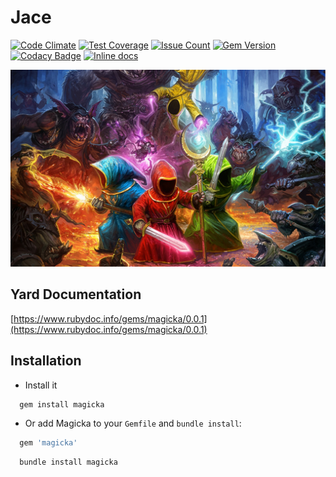 Jace
====
[![Code Climate](https://codeclimate.com/github/darthjee/magicka/badges/gpa.svg)](https://codeclimate.com/github/darthjee/magicka)
[![Test Coverage](https://codeclimate.com/github/darthjee/magicka/badges/coverage.svg)](https://codeclimate.com/github/darthjee/magicka/coverage)
[![Issue Count](https://codeclimate.com/github/darthjee/magicka/badges/issue_count.svg)](https://codeclimate.com/github/darthjee/magicka)
[![Gem Version](https://badge.fury.io/rb/magicka.svg)](https://badge.fury.io/rb/magicka)
[![Codacy Badge](https://api.codacy.com/project/badge/Grade/9836de08612e46b889c7978be2b72a14)](https://www.codacy.com/manual/darthjee/magicka?utm_source=github.com&amp;utm_medium=referral&amp;utm_content=darthjee/magicka&amp;utm_campaign=Badge_Grade)
[![Inline docs](http://inch-ci.org/github/darthjee/magicka.svg?branch=master)](http://inch-ci.org/github/darthjee/magicka)

![magicka](https://raw.githubusercontent.com/darthjee/magicka/master/magicka.jpg)

Yard Documentation
-------------------
[https://www.rubydoc.info/gems/magicka/0.0.1](https://www.rubydoc.info/gems/magicka/0.0.1)

Installation
---------------

-   Install it

```ruby
  gem install magicka
```

-   Or add Magicka to your `Gemfile` and `bundle install`:

```ruby
  gem 'magicka'
```

```bash
  bundle install magicka
```
